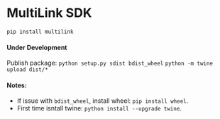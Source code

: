 # MultiLink SDK

`pip install multilink`

#### Under Development

Publish package:
`python setup.py sdist bdist_wheel`
`python -m twine upload dist/*`

#### Notes:
- If issue with `bdist_wheel`, install wheel: `pip install wheel`.
- First time isntall twine: `python install --upgrade twine`.

